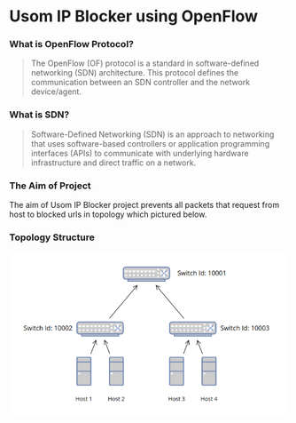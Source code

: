 # Usom IP Blocker using OpenFlow

### What is OpenFlow Protocol?
> The OpenFlow (OF) protocol is a standard in software-defined networking (SDN) architecture. This protocol defines the communication between an SDN controller and the network device/agent. 

### What is SDN?
> Software-Defined Networking (SDN) is an approach to networking that uses software-based controllers or application programming interfaces (APIs) to communicate with underlying hardware infrastructure and direct traffic on a network.

### The Aim of Project
The aim of Usom IP Blocker project prevents all packets that request from host to blocked urls in topology which pictured below. 

### Topology Structure
![Topo Image](Topo.png)
